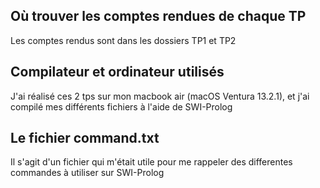 ## Où trouver les comptes rendues de chaque TP

Les comptes rendus sont dans les dossiers TP1 et TP2 

## Compilateur et ordinateur utilisés

J'ai réalisé ces 2 tps sur mon macbook air (macOS Ventura 13.2.1), et j'ai compilé mes différents fichiers à l'aide de SWI-Prolog 

## Le fichier command.txt

Il s'agit d'un fichier qui m'était utile pour me rappeler des differentes commandes à utiliser sur SWI-Prolog

